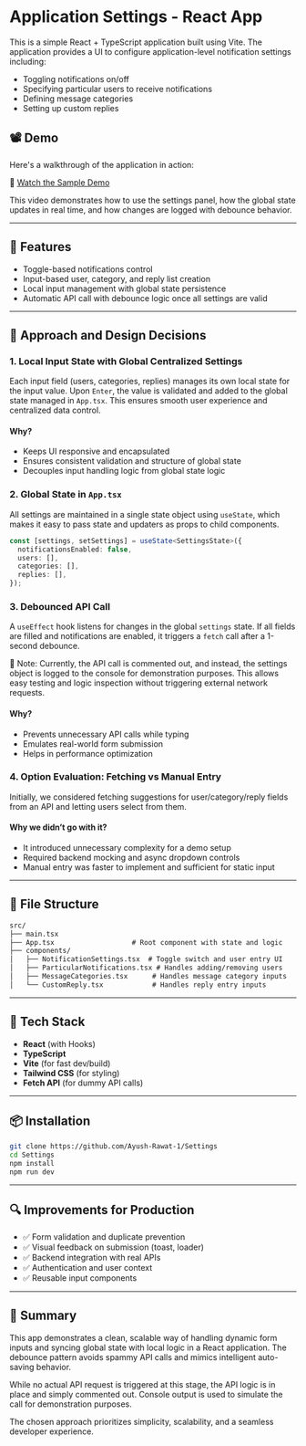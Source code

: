 # Application Settings - React App

This is a simple React + TypeScript application built using Vite. The application provides a UI to configure application-level notification settings including:

- Toggling notifications on/off
- Specifying particular users to receive notifications
- Defining message categories
- Setting up custom replies

## 📽️ Demo

Here's a walkthrough of the application in action:

🎥 [Watch the Sample Demo](./sample.mp4)

This video demonstrates how to use the settings panel, how the global state updates in real time, and how changes are logged with debounce behavior.

---

## 🚀 Features

- Toggle-based notifications control
- Input-based user, category, and reply list creation
- Local input management with global state persistence
- Automatic API call with debounce logic once all settings are valid

---

## 🧠 Approach and Design Decisions

### 1. **Local Input State with Global Centralized Settings**
Each input field (users, categories, replies) manages its own local state for the input value. Upon `Enter`, the value is validated and added to the global state managed in `App.tsx`. This ensures smooth user experience and centralized data control.

#### Why?
- Keeps UI responsive and encapsulated
- Ensures consistent validation and structure of global state
- Decouples input handling logic from global state logic

### 2. **Global State in `App.tsx`**
All settings are maintained in a single state object using `useState`, which makes it easy to pass state and updaters as props to child components.

```ts
const [settings, setSettings] = useState<SettingsState>({
  notificationsEnabled: false,
  users: [],
  categories: [],
  replies: [],
});
```

### 3. **Debounced API Call**
A `useEffect` hook listens for changes in the global `settings` state. If all fields are filled and notifications are enabled, it triggers a `fetch` call after a 1-second debounce.

📝 Note:
Currently, the API call is commented out, and instead, the settings object is logged to the console for demonstration purposes. This allows easy testing and logic inspection without triggering external network requests.

#### Why?
- Prevents unnecessary API calls while typing
- Emulates real-world form submission
- Helps in performance optimization

### 4. **Option Evaluation: Fetching vs Manual Entry**
Initially, we considered fetching suggestions for user/category/reply fields from an API and letting users select from them.

#### Why we didn’t go with it?
- It introduced unnecessary complexity for a demo setup
- Required backend mocking and async dropdown controls
- Manual entry was faster to implement and sufficient for static input

---

## 📁 File Structure

```txt
src/
├── main.tsx 
├── App.tsx                   # Root component with state and logic
├── components/
│   ├── NotificationSettings.tsx  # Toggle switch and user entry UI
│   ├── ParticularNotifications.tsx # Handles adding/removing users
│   ├── MessageCategories.tsx      # Handles message category inputs
│   └── CustomReply.tsx            # Handles reply entry inputs
```

---

## 🔧 Tech Stack

- **React** (with Hooks)
- **TypeScript**
- **Vite** (for fast dev/build)
- **Tailwind CSS** (for styling)
- **Fetch API** (for dummy API calls)

---

## 📦 Installation

```bash
git clone https://github.com/Ayush-Rawat-1/Settings
cd Settings
npm install
npm run dev
```

---

## 🔍 Improvements for Production

- ✅ Form validation and duplicate prevention
- ✅ Visual feedback on submission (toast, loader)
- ✅ Backend integration with real APIs
- ✅ Authentication and user context
- ✅ Reusable input components

---

## 🤔 Summary
This app demonstrates a clean, scalable way of handling dynamic form inputs and syncing global state with local logic in a React application. The debounce pattern avoids spammy API calls and mimics intelligent auto-saving behavior.

While no actual API request is triggered at this stage, the API logic is in place and simply commented out. Console output is used to simulate the call for demonstration purposes.

The chosen approach prioritizes simplicity, scalability, and a seamless developer experience.
